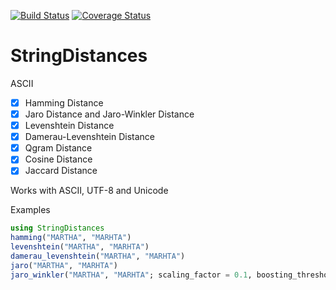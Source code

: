 [![Build Status](https://travis-ci.org/matthieugomez/StringDistances.jl.svg?branch=master)](https://travis-ci.org/matthieugomez/StringDistances.jl)
[![Coverage Status](https://coveralls.io/repos/matthieugomez/StringDistances.jl/badge.svg?branch=master)](https://coveralls.io/r/matthieugomez/StringDistances.jl?branch=master)


# StringDistances

ASCII

- [x] Hamming Distance
- [x] Jaro Distance and Jaro-Winkler Distance
- [x] Levenshtein Distance
- [x] Damerau-Levenshtein Distance
- [x] Qgram Distance
- [x] Cosine Distance
- [x] Jaccard Distance

Works with ASCII, UTF-8 and Unicode

Examples
```julia
using StringDistances
hamming("MARTHA", "MARHTA")
levenshtein("MARTHA", "MARHTA")
damerau_levenshtein("MARTHA", "MARHTA")
jaro("MARTHA", "MARHTA")
jaro_winkler("MARTHA", "MARHTA"; scaling_factor = 0.1, boosting_threshold = 0.7, long_threshold = 5)
```

